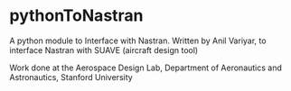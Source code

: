 # pythonToNastran
A python module to Interface with Nastran. 
Written by Anil Variyar, to interface Nastran with SUAVE (aircraft design tool)

Work done at the Aerospace Design Lab, Department of Aeronautics and Astronautics, Stanford University
